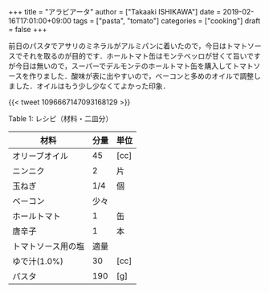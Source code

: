 +++
title = "アラビアータ"
author = ["Takaaki ISHIKAWA"]
date = 2019-02-16T17:01:00+09:00
tags = ["pasta", "tomato"]
categories = ["cooking"]
draft = false
+++

前日のパスタでアサリのミネラルがアルミパンに着いたので，今日はトマトソースでそれを取るのが目的です．ホールトマト缶はモンテベッロが甘くて旨いですが今日は無いので，スーパーでデルモンテのホールトマト缶を購入してトマトソースを作りました．酸味が表に出やすいので，ベーコンと多めのオイルで調整しました．オイルはもう少し少なくてよかった印象．

{{< tweet 1096667147093168129 >}}

<div class="table-caption">
  <span class="table-number">Table 1</span>:
  レシピ（材料・二皿分）
</div>

| 材料      | 分量 | 単位 |
|---------|----|----|
| オリーブオイル | 45  | [cc] |
| ニンニク  | 2   | 片   |
| 玉ねぎ    | 1/4 | 個   |
| ベーコン  | 少々 |      |
| ホールトマト | 1   | 缶   |
| 唐辛子    | 1   | 本   |
| トマトソース用の塩 | 適量 |      |
| ゆで汁(1.0%) | 30  | [cc] |
| パスタ    | 190 | [g]  |
